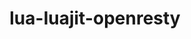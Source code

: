 ---
title: "lua-luajit-openresty"
layout: cache
categories: [package, develop]
meta: {"versions": ["2.1-20230410"], "compilers": ["gcc@=10.2.1", "gcc@=7.5.0"], "oss": ["centos7", "ubuntu18.04"], "platforms": ["linux"], "targets": ["x86_64_v3"], "stacks": ["developer-tools", "developer-tools-manylinux2014", "root"], "num_specs": 6, "num_specs_by_stack": {"developer-tools-manylinux2014": 3, "root": 6, "developer-tools": 3}}
spec_details: [{"hash": "xbg2s6pcmgt5k6rovh5brxcb2oe5dpzx", "compiler": "gcc@=10.2.1", "versions": ["2.1-20230410"], "os": "centos7", "platform": "linux", "target": "x86_64_v3", "variants": ["build_system=makefile", "fetcher=curl", "+lualinks"], "stacks": ["developer-tools-manylinux2014", "root"], "size": "-", "tarball": "https://binaries.spack.io/develop/build_cache/linux-centos7-x86_64_v3/gcc-10.2.1/lua-luajit-openresty-2.1-20230410/linux-centos7-x86_64_v3-gcc-10.2.1-lua-luajit-openresty-2.1-20230410-xbg2s6pcmgt5k6rovh5brxcb2oe5dpzx.spack"}, {"hash": "kca7n7reluchv5vspg3mmgkogpqrrcno", "compiler": "gcc@=10.2.1", "versions": ["2.1-20230410"], "os": "centos7", "platform": "linux", "target": "x86_64_v3", "variants": ["build_system=makefile", "fetcher=curl", "+lualinks"], "stacks": ["developer-tools-manylinux2014", "root"], "size": "-", "tarball": "https://binaries.spack.io/develop/build_cache/linux-centos7-x86_64_v3/gcc-10.2.1/lua-luajit-openresty-2.1-20230410/linux-centos7-x86_64_v3-gcc-10.2.1-lua-luajit-openresty-2.1-20230410-kca7n7reluchv5vspg3mmgkogpqrrcno.spack"}, {"hash": "kgb3vq2e6555mzp5tdxs6vantd362tta", "compiler": "gcc@=10.2.1", "versions": ["2.1-20230410"], "os": "centos7", "platform": "linux", "target": "x86_64_v3", "variants": ["build_system=makefile", "fetcher=curl", "+lualinks"], "stacks": ["developer-tools-manylinux2014", "root"], "size": "-", "tarball": "https://binaries.spack.io/develop/build_cache/linux-centos7-x86_64_v3/gcc-10.2.1/lua-luajit-openresty-2.1-20230410/linux-centos7-x86_64_v3-gcc-10.2.1-lua-luajit-openresty-2.1-20230410-kgb3vq2e6555mzp5tdxs6vantd362tta.spack"}, {"hash": "f6qxx2swldts644jfhtbbusllvzenwaz", "compiler": "gcc@=7.5.0", "versions": ["2.1-20230410"], "os": "ubuntu18.04", "platform": "linux", "target": "x86_64_v3", "variants": ["build_system=makefile", "fetcher=curl", "+lualinks"], "stacks": ["developer-tools", "root"], "size": "-", "tarball": "https://binaries.spack.io/develop/build_cache/linux-ubuntu18.04-x86_64_v3/gcc-7.5.0/lua-luajit-openresty-2.1-20230410/linux-ubuntu18.04-x86_64_v3-gcc-7.5.0-lua-luajit-openresty-2.1-20230410-f6qxx2swldts644jfhtbbusllvzenwaz.spack"}, {"hash": "jrwykt6rwcd64bzmshiwy6wnu3lgokno", "compiler": "gcc@=7.5.0", "versions": ["2.1-20230410"], "os": "ubuntu18.04", "platform": "linux", "target": "x86_64_v3", "variants": ["build_system=makefile", "fetcher=curl", "+lualinks"], "stacks": ["developer-tools", "root"], "size": "-", "tarball": "https://binaries.spack.io/develop/build_cache/linux-ubuntu18.04-x86_64_v3/gcc-7.5.0/lua-luajit-openresty-2.1-20230410/linux-ubuntu18.04-x86_64_v3-gcc-7.5.0-lua-luajit-openresty-2.1-20230410-jrwykt6rwcd64bzmshiwy6wnu3lgokno.spack"}, {"hash": "epewvar4iz7mtyn2opmbez4a6y45j3o6", "compiler": "gcc@=7.5.0", "versions": ["2.1-20230410"], "os": "ubuntu18.04", "platform": "linux", "target": "x86_64_v3", "variants": ["build_system=makefile", "fetcher=curl", "+lualinks"], "stacks": ["developer-tools", "root"], "size": "-", "tarball": "https://binaries.spack.io/develop/build_cache/linux-ubuntu18.04-x86_64_v3/gcc-7.5.0/lua-luajit-openresty-2.1-20230410/linux-ubuntu18.04-x86_64_v3-gcc-7.5.0-lua-luajit-openresty-2.1-20230410-epewvar4iz7mtyn2opmbez4a6y45j3o6.spack"}]
---